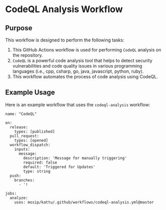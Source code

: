 # CodeQL Analysis Workflow

## Purpose

This workflow is designed to perform the following tasks:
1. This GitHub Actions workflow is used for performing `CodeQL` analysis on the repository.
2. `CodeQL` is a powerful code analysis tool that helps to detect security vulnerabilities and code quality issues in various programming languages (i.e., cpp, csharp, go, java, javascript, python, ruby).
3. This workflow automates the process of code analysis using CodeQL.

## Example Usage

Here is an example workflow that uses the `codeql-analysis` workflow:
```
name: "CodeQL"

on:
  release:
    types: [published]
  pull_request:
    types: [opened]
  workflow_dispatch:
    inputs:
      message:
        description: 'Message for manually triggering'
        required: false
        default: 'Triggered for Updates'
        type: string
  push:
    branches:
      - '!

jobs:
  analyze:
    uses: mosip/kattu/.github/workflows/codeql-analysis.yml@master
```
